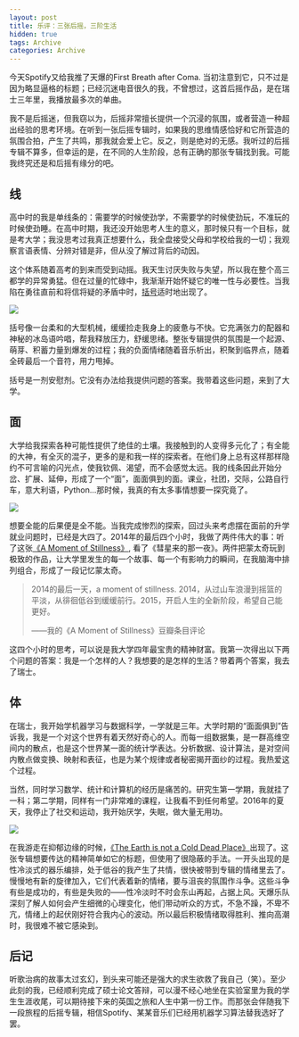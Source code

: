 ```yaml
---
layout: post
title: 乐评：三张后摇，三阶生活
hidden: true
tags: Archive
categories: Archive
---
```


今天Spotify又给我推了天爆的First Breath after Coma. 当初注意到它，只不过是因为略显逼格的标题；已经沉迷电音很久的我，不曾想过，这首后摇作品，是在瑞士三年里，我播放最多次的单曲。

我不是后摇迷，但我窃以为，后摇非常擅长提供一个沉浸的氛围，或者营造一种超出经验的思考环境。在听到一张后摇专辑时，如果我的思维情感恰好和它所营造的氛围合拍，产生了共鸣，那我就会爱上它。反之，则是绝对的无感。我听过的后摇专辑不算多，但幸运的是，在不同的人生阶段，总有正确的那张专辑找到我。可能我终究还是和后摇有缘分的吧。

## 线

高中时的我是单线条的：需要学的时候使劲学，不需要学的时候使劲玩，不准玩的时候使劲睡。在高中时期，我还没开始思考人生的意义，那时候只有一个目标，就是考大学；我没思考过我真正想要什么，我全盘接受父母和学校给我的一切；我观察言语表情、分辨对错是非，但从没了解过背后的动因。

这个体系随着高考的到来而受到动摇。我天生讨厌失败与失望，所以我在整个高三都学的异常勇猛。但在过量的忙碌中，我渐渐开始怀疑它的唯一性与必要性。当我陷在勇往直前和将信将疑的矛盾中时，[括号](https://music.douban.com/subject/1394800/)适时地出现了。

![](https://jiaxi-github-pages-photohost.oss-cn-beijing.aliyuncs.com/pyreneesalpaca/images/2018-07-20-sr.png)

括号像一台柔和的大型机械，缓缓捡走我身上的疲惫与不快。它充满张力的配器和神秘的冰岛语吟唱，帮我释放压力，舒缓思绪。整张专辑提供的氛围是一个起源、萌芽、积蓄力量到爆发的过程；我的负面情绪随着音乐析出，积聚到临界点，随着全砖最后一个音符，用力甩掉。

括号是一剂安慰剂。它没有办法给我提供问题的答案。我带着这些问题，来到了大学。

## 面

大学给我探索各种可能性提供了绝佳的土壤。我接触到的人变得多元化了；有全能的大神，有全灭的混子，更多的是和我一样的探索者。在他们身上总有这样那样隐约不可言喻的闪光点，使我钦佩、渴望，而不会感觉太远。我的线条因此开始分岔、扩展、延伸，形成了一个“面”，面面俱到的面。课业，社团，交际，公路自行车，意大利语，Python...那时候，我真的有太多事情想要一探究竟了。

![](https://jiaxi-github-pages-photohost.oss-cn-beijing.aliyuncs.com/pyreneesalpaca/images/2018-07-20-giaa.png)

想要全能的后果便是全不能。当我完成惨烈的探索，回过头来考虑摆在面前的升学就业问题时，已经是大四了。2014年的最后四个小时，我做了两件伟大的事：听了这张[《A Moment of Stillness》](https://music.douban.com/subject/3099100/), 看了《彗星来的那一夜》。两件把蒙太奇玩到极致的作品，让大学里发生的每一个故事、每一个有影响力的瞬间，在我脑海中排列组合，形成了一段记忆蒙太奇。

> 2014的最后一天，a moment of stillness. 2014，从过山车浪漫到摇篮的平淡，从徘徊低谷到缓缓前行。2015，开启人生的全新阶段，希望自己能更好。
>
> ——我的《A Moment of Stillness》豆瓣条目评论

这四个小时的思考，可以说是我大学四年最宝贵的精神财富。我第一次得出以下两个问题的答案：我是一个怎样的人？我想要的是怎样的生活？带着两个答案，我去了瑞士。

## 体

在瑞士，我开始学机器学习与数据科学，一学就是三年。大学时期的“面面俱到”告诉我，我是一个对这个世界有着天然好奇心的人。而每一组数据集，是一群高维空间内的散点，也是这个世界某一面的统计学表达。分析数据、设计算法，是对空间内散点做变换、映射和表征，也是为某个规律或者秘密揭开面纱的过程。我热爱这个过程。

当然，同时学习数学、统计和计算机的经历是痛苦的。研究生第一学期，我就挂了一科；第二学期，同样有一门非常难的课程，让我看不到任何希望。2016年的夏天，我停止了社交和运动，我开始厌学，失眠，做大量无用功。

![](https://jiaxi-github-pages-photohost.oss-cn-beijing.aliyuncs.com/pyreneesalpaca/images/2018-07-20-eits.png)

在我游走在抑郁边缘的时候，[《The Earth is not a Cold Dead Place》](https://music.douban.com/subject/1394778/)出现了。这张专辑想要传达的精神简单如它的标题，但使用了很隐蔽的手法。一开头出现的是性冷淡式的器乐编排，处于低谷的我产生了共情，很快被带到专辑的情绪里去了。慢慢地有新的旋律加入，它们代表着新的情绪，要与沮丧的氛围作斗争。这些斗争有些是成功的，有些是失败的——性冷淡时不时会东山再起，占据上风。天爆乐队深刻了解人如何会产生细微的心理变化，他们带动听众的方式，不急不躁，不卑不亢，情绪上的起伏刚好符合我内心的波动。所以最后积极情绪取得胜利、推向高潮时，我很难不被它感染到。

## 后记

听歌治病的故事太过玄幻，到头来可能还是强大的求生欲救了我自己（笑）。至少此刻的我，已经顺利完成了硕士论文答辩，可以漫不经心地坐在实验室里为我的学生生涯收尾，可以期待接下来的英国之旅和人生中第一份工作。而那张会伴随我下一段旅程的后摇专辑，相信Spotify、某某音乐们已经用机器学习算法替我选好了罢。

